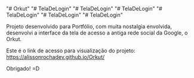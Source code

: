 "# Orkut" 
"# TelaDeLogin" 
"# TelaDeLogin" 
"# TelaDeLogin" 
"# TelaDeLogin" 
"# TelaDeLogin" 
"# TelaDeLogin" 

Projeto desenvolvido para Portfólio, com muita nostalgia envolvida, desenvolvi a interface da tela de acesso a antiga rede social da Google, o Orkut.

Este é o link de acesso para visualização do projeto: https://alissonrochadev.github.io/Orkut/

Obrigado! =D
